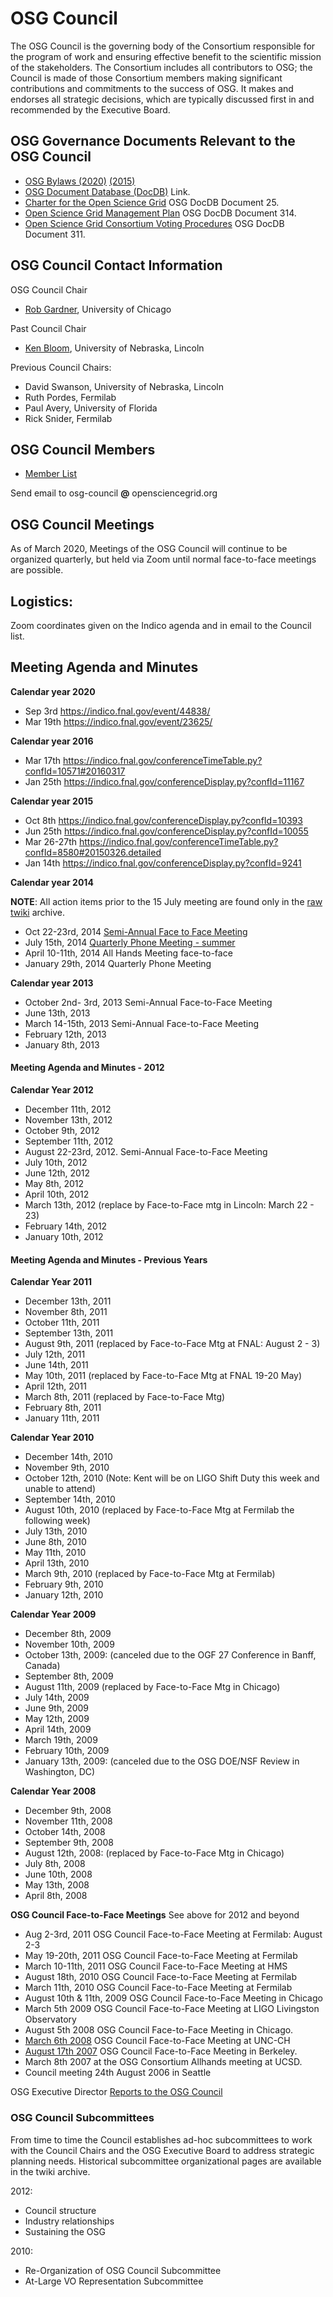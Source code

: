 # OSG Council

The OSG Council is the governing body of the Consortium responsible for the program of work and ensuring effective benefit to the scientific mission of the stakeholders. The Consortium includes all contributors to OSG; the Council is made of those Consortium members making significant contributions and commitments to the success of OSG. It makes and endorses all strategic decisions, which are typically discussed first in and recommended by the Executive Board.

## OSG Governance Documents Relevant to the OSG Council

-   [OSG Bylaws (2020)](/docs/documents/OSG-Bylaws-2020.pdf) [(2015)](http://osg-docdb.opensciencegrid.org/cgi-bin/ShowDocument?docid=70)
-   [OSG Document Database (DocDB)](http://osg-docdb.opensciencegrid.org/) Link.
-   [Charter for the Open Science Grid](http://osg-docdb.opensciencegrid.org/cgi-bin/ShowDocument?docid=25) OSG DocDB Document 25.
-   [Open Science Grid Management Plan](http://osg-docdb.opensciencegrid.org/cgi-bin/ShowDocument?docid=314) OSG DocDB Document 314.
-   [Open Science Grid Consortium Voting Procedures](http://osg-docdb.opensciencegrid.org/cgi-bin/ShowDocument?docid=311) OSG DocDB Document 311.

## OSG Council Contact Information

OSG Council Chair
-   [Rob Gardner](mailto:rwg@uchicago.edu), University of Chicago

Past Council Chair 
-   [Ken Bloom](mailto:kenbloom@unl.edu), University of Nebraska, Lincoln

Previous Council Chairs:
-   David Swanson, University of Nebraska, Lincoln
-   Ruth Pordes, Fermilab
-   Paul Avery, University of Florida
-   Rick Snider, Fermilab


## OSG Council Members

-   [Member List](Members)

Send email to osg-council **@** opensciencegrid.org

## OSG Council Meetings

As of March 2020, Meetings of the OSG Council will continue to be organized quarterly, but held via Zoom until normal face-to-face meetings are possible.


## Logistics:

Zoom coordinates given on the Indico agenda and in email to the Council list.



## Meeting Agenda and Minutes


**Calendar year 2020**

- Sep 3rd https://indico.fnal.gov/event/44838/
- Mar 19th https://indico.fnal.gov/event/23625/


**Calendar year 2016**

-   Mar 17th <https://indico.fnal.gov/conferenceTimeTable.py?confId=10571#20160317>
-   Jan 25th <https://indico.fnal.gov/conferenceDisplay.py?confId=11167>

**Calendar year 2015**

-   Oct 8th <https://indico.fnal.gov/conferenceDisplay.py?confId=10393>
-   Jun 25th <https://indico.fnal.gov/conferenceDisplay.py?confId=10055>
-   Mar 26-27th <https://indico.fnal.gov/conferenceTimeTable.py?confId=8580#20150326.detailed>
-   Jan 14th <https://indico.fnal.gov/conferenceDisplay.py?confId=9241>

**Calendar year 2014**

**NOTE**: All action items prior to the 15 July meeting are found only in the [raw twiki](https://github.com/opensciencegrid/council/tree/master/twiki)
archive.

-   Oct 22-23rd, 2014 [Semi-Annual Face to Face Meeting](https://indico.fnal.gov/conferenceDisplay.py?confId=8770)
-   July 15th, 2014 [Quarterly Phone Meeting - summer](https://indico.fnal.gov/conferenceDisplay.py?confId=8699)
-   April 10-11th, 2014 All Hands Meeting face-to-face
-   January 29th, 2014 Quarterly Phone Meeting

**Calendar year 2013**

-   October 2nd- 3rd, 2013 Semi-Annual Face-to-Face Meeting
-   June 13th, 2013
-   March 14-15th, 2013 Semi-Annual Face-to-Face Meeting
-   February 12th, 2013
-   January 8th, 2013

#### Meeting Agenda and Minutes - 2012

**Calendar Year 2012**

-  December 11th, 2012
-  November 13th, 2012
-  October 9th, 2012
-  September 11th, 2012
-  August 22-23rd, 2012. Semi-Annual Face-to-Face Meeting
-  July 10th, 2012
-  June 12th, 2012
-  May 8th, 2012
-  April 10th, 2012
-  March 13th, 2012 (replace by Face-to-Face mtg in Lincoln: March 22 - 23)
-  February 14th, 2012
-  January 10th, 2012

#### Meeting Agenda and Minutes - Previous Years

**Calendar Year 2011**

-   December 13th, 2011
-   November 8th, 2011
-   October 11th, 2011
-   September 13th, 2011
-   August 9th, 2011 (replaced by Face-to-Face Mtg at FNAL: August 2 - 3)
-   July 12th, 2011
-   June 14th, 2011
-   May 10th, 2011 (replaced by Face-to-Face Mtg at FNAL 19-20 May)
-   April 12th, 2011
-   March 8th, 2011 (replaced by Face-to-Face Mtg)
-   February 8th, 2011
-   January 11th, 2011

**Calendar Year 2010**

-   December 14th, 2010
-   November 9th, 2010
-   October 12th, 2010 (Note: Kent will be on LIGO Shift Duty this week and unable to attend)
-   September 14th, 2010
-   August 10th, 2010 (replaced by Face-to-Face Mtg at Fermilab the following week)
-   July 13th, 2010
-   June 8th, 2010
-   May 11th, 2010
-   April 13th, 2010
-   March 9th, 2010 (replaced by Face-to-Face Mtg at Fermilab)
-   February 9th, 2010
-   January 12th, 2010

**Calendar Year 2009**

-   December 8th, 2009
-   November 10th, 2009
-   October 13th, 2009: (canceled due to the OGF 27 Conference in Banff, Canada)
-   September 8th, 2009
-   August 11th, 2009 (replaced by Face-to-Face Mtg in Chicago)
-   July 14th, 2009
-   June 9th, 2009
-   May 12th, 2009
-   April 14th, 2009
-   March 19th, 2009
-   February 10th, 2009
-   January 13th, 2009: (canceled due to the OSG DOE/NSF Review in Washington, DC)

**Calendar Year 2008**

-   December 9th, 2008
-   November 11th, 2008
-   October 14th, 2008
-   September 9th, 2008
-   August 12th, 2008: (replaced by Face-to-Face Mtg in Chicago)
-   July 8th, 2008
-   June 10th, 2008
-   May 13th, 2008
-   April 8th, 2008

**OSG Council Face-to-Face Meetings** See above for 2012 and beyond

-   Aug 2-3rd, 2011 OSG Council Face-to-Face Meeting at Fermilab: August 2-3
-   May 19-20th, 2011 OSG Council Face-to-Face Meeting at Fermilab
-   March 10-11th, 2011 OSG Council Face-to-Face Meeting at HMS
-   August 18th, 2010 OSG Council Face-to-Face Meeting at Fermilab
-   March 11th, 2010 OSG Council Face-to-Face Meeting at Fermilab
-   August 10th & 11th, 2009 OSG Council Face-to-Face Meeting in Chicago
-   March 5th 2009 OSG Council Face-to-Face Meeting at LIGO Livingston Observatory
-   August 5th 2008 OSG Council Face-to-Face Meeting in Chicago.
-   [March 6th 2008](http://indico.fnal.gov/conferenceDisplay.py?confId=1610) OSG Council Face-to-Face Meeting at UNC-CH
-   [August 17th 2007](http://indico.fnal.gov/conferenceDisplay.py?confId=1122) OSG Council Face-to-Face Meeting in Berkeley.
-   March 8th 2007 at the OSG Consortium Allhands meeting at UCSD.
-   Council meeting 24th August 2006 in Seattle

OSG Executive Director [Reports to the OSG Council](https://www.opensciencegrid.org/bin/view/Council/DirectorReports)

### OSG Council Subcommittees

From time to time the Council establishes ad-hoc subcommittees to work with the Council Chairs and the OSG Executive Board to address strategic planning needs.  Historical subcommittee organizational pages are available in the twiki archive.

2012:

-   Council structure
-   Industry relationships
-   Sustaining the OSG

2010:

-   Re-Organization of OSG Council Subcommittee
-   At-Large VO Representation Subcommittee

